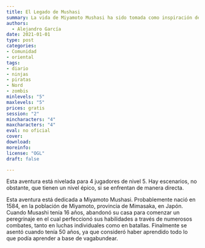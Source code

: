 ```yaml
---
title: El Legado de Mushasi
summary: La vida de Miyamoto Mushasi ha sido tomada como inspiración de esta aventura y el diario que se menciona sería el libro que más tarde se convertiría en el libro de los cinco anillos.
authors:
  - Alejandro García
date: 2021-01-01
type: post
categories:
- Comunidad
- oriental
tags:
- diario
- ninjas
- piratas
- Nord
- zombis
minlevels: "5"
maxlevels: "5"
prices: gratis
session: "2"
mincharacters: "4"
maxcharacters: "4"
eval: no oficial
cover: 
download: 
moreinfo: 
license: "OGL"
draft: false

---
```


Esta aventura está nivelada para 4 jugadores de nivel 5. Hay escenarios, no obstante, que tienen un nivel épico, si se enfrentan de manera directa.

Esta aventura está dedicada a Miyamoto Mushasi. Probablemente nació en 1584, en la población de Miyamoto, provincia de Mimasaka, en Japón. Cuando Musashi tenía 16 años, abandonó su casa para comenzar un peregrinaje en el cual perfeccionó sus habilidades a través de numerosos combates, tanto en luchas individuales como en batallas. Finalmente se asentó cuando tenía 50 años, ya que consideró haber aprendido todo lo que podía aprender a base de vagabundear.
